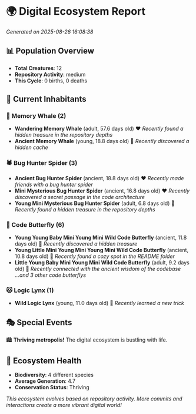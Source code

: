 # 🌍 Digital Ecosystem Report
*Generated on 2025-08-26 16:08:38*

## 📊 Population Overview
- **Total Creatures**: 12
- **Repository Activity**: medium
- **This Cycle**: 0 births, 0 deaths

## 👥 Current Inhabitants

### 🐋 Memory Whale (2)
- **Wandering Memory Whale** (adult, 57.6 days old) ❤️
  *Recently found a hidden treasure in the repository depths*
- **Ancient Memory Whale** (young, 18.8 days old) 💚
  *Recently discovered a hidden cache*

### 🕷️ Bug Hunter Spider (3)
- **Ancient Bug Hunter Spider** (ancient, 18.8 days old) ❤️
  *Recently made friends with a bug hunter spider*
- **Mini Mysterious Bug Hunter Spider** (ancient, 16.8 days old) ❤️
  *Recently discovered a secret passage in the code architecture*
- **Young Mini Mysterious Bug Hunter Spider** (adult, 6.8 days old) 💚
  *Recently found a hidden treasure in the repository depths*

### 🦋 Code Butterfly (6)
- **Young Young Baby Mini Young Mini Wild Code Butterfly** (ancient, 11.8 days old) 💛
  *Recently discovered a hidden treasure*
- **Young Little Mini Young Mini Young Mini Wild Code Butterfly** (ancient, 10.8 days old) 💛
  *Recently found a cozy spot in the README folder*
- **Little Young Baby Mini Young Mini Wild Code Butterfly** (adult, 9.2 days old) 💛
  *Recently connected with the ancient wisdom of the codebase*
  *...and 3 other code butterflys*

### 🐱 Logic Lynx (1)
- **Wild Logic Lynx** (young, 11.0 days old) 💛
  *Recently learned a new trick*

## 🎭 Special Events

🏙️ **Thriving metropolis!** The digital ecosystem is bustling with life.

## 🔬 Ecosystem Health
- **Biodiversity**: 4 different species
- **Average Generation**: 4.7
- **Conservation Status**: Thriving

*This ecosystem evolves based on repository activity. More commits and interactions create a more vibrant digital world!*